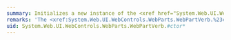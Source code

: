 ```yaml
---
summary: Initializes a new instance of the <xref href="System.Web.UI.WebControls.WebParts.WebPartVerb"></xref> class.
remarks: 'The <xref:System.Web.UI.WebControls.WebParts.WebPartVerb.%23ctor%2A> constructor creates a new instance of the <xref:System.Web.UI.WebControls.WebParts.WebPartVerb> class by passing in one of three possible parameters: a reference to a server-side click event handler with an ID string, a reference to a client-side click event handler with an ID string, or references to both types of click event handlers.'
uid: System.Web.UI.WebControls.WebParts.WebPartVerb.#ctor*
---
```


